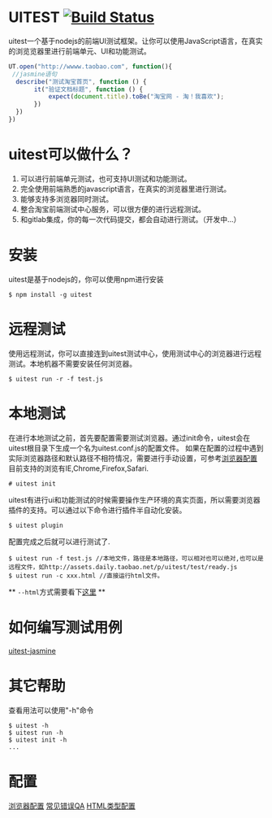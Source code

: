 # UITEST [![Build Status](http://uitest.taobao.net:7070/uitest/uitest/result.png)](http://uitest.taobao.net:7070/uitest/uitest)

uitest一个基于nodejs的前端UI测试框架。让你可以使用JavaScript语言，在真实的浏览览器里进行前端单元、UI和功能测试。

```javascript
UT.open("http://wwww.taobao.com", function(){
 //jasmine语句
  describe("测试淘宝首页", function () {
       it("验证文档标题", function () {
           expect(document.title).toBe("淘宝网 - 淘！我喜欢");
       })
  })
})
```
# uitest可以做什么？

 1.	可以进行前端单元测试，也可支持UI测试和功能测试。
 2.	完全使用前端熟悉的javascript语言，在真实的浏览器里进行测试。
 3.	能够支持多浏览器同时测试。
 4. 整合淘宝前端测试中心服务，可以很方便的进行远程测试。
 5. 和gitlab集成，你的每一次代码提交，都会自动进行测试。（开发中...）

# 安装

uitest是基于nodejs的，你可以使用npm进行安装

```shell
$ npm install -g uitest
```

# 远程测试
使用远程测试，你可以直接连到uitest测试中心，使用测试中心的浏览器进行远程测试。本地机器不需要安装任何浏览器。

```shell
$ uitest run -r -f test.js
```

# 本地测试

在进行本地测试之前，首先要配置需要测试浏览器。通过init命令，uitest会在uitest根目录下生成一个名为uitest.conf.js的配置文件。
如果在配置的过程中遇到实际浏览器路径和默认路径不相符情况，需要进行手动设置，可参考[浏览器配置](http://gitlab.alibaba-inc.com/uitest/uitest/blob/master/docs/browser.md)
目前支持的浏览有IE,Chrome,Firefox,Safari.

```shell
# uitest init
```

uitest有进行ui和功能测试的时候需要操作生产环境的真实页面，所以需要浏览器插件的支持。可以通过以下命令进行插件半自动化安装。

```shell
$ uitest plugin
```

配置完成之后就可以进行测试了.

```shell
$ uitest run -f test.js //本地文件，路径是本地路径，可以相对也可以绝对,也可以是远程文件，如http://assets.daily.taobao.net/p/uitest/test/ready.js
$ uitest run -c xxx.html //直接运行html文件。
```

** `--html`方式需要看下[这里](http://gitlab.alibaba-inc.com/uitest/uitest/blob/master/docs/html.md) **

# 如何编写测试用例
[uitest-jasmine](http://gitlab.alibaba-inc.com/uitest/uitest/wikis/uitest-jasmine)

# 其它帮助
查看用法可以使用"-h"命令

```shell
$ uitest -h
$ uitest run -h
$ uitest init -h
...
```

# 配置

[浏览器配置](http://gitlab.alibaba-inc.com/uitest/uitest/blob/master/docs/bowers.md)
[常见错误QA](http://gitlab.alibaba-inc.com/uitest/uitest/blob/master/docs/errors.md)
[HTML类型配置](http://gitlab.alibaba-inc.com/uitest/uitest/blob/master/docs/html.md)